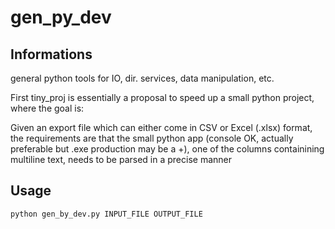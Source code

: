 # gen_py_dev

Informations
------------
general python tools for IO, dir. services, data manipulation, etc.

First tiny_proj is essentially a proposal to speed up a small python project, where the goal is:

Given an export file which can either come in CSV or Excel (.xlsx) format, the requirements are that the small python app (console OK, actually preferable but .exe production may be a +), one of the columns containining multiline text, needs to be parsed in a precise manner

Usage
----- 
```
python gen_by_dev.py INPUT_FILE OUTPUT_FILE
```
